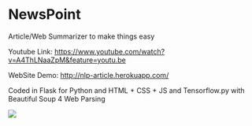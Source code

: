 # NewsPoint
Article/Web Summarizer to make things easy

Youtube Link: https://www.youtube.com/watch?v=A4ThLNaaZpM&feature=youtu.be

WebSite Demo: http://nlp-article.herokuapp.com/

Coded in Flask for Python and HTML + CSS + JS and Tensorflow.py with Beautiful Soup 4 Web Parsing



[![](http://img.youtube.com/vi/A4ThLNaaZpM/0.jpg)](http://www.youtube.com/watch?v=A4ThLNaaZpM "NewsPoint")

